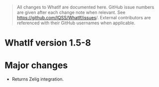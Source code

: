 > All changes to WhatIf are documented here. GitHub issue numbers are given after
each change note when relevant. See <https://github.com/IQSS/WhatIf/issues>/. 
External contributors are referenced with their GitHub usernames when 
applicable.

WhatIf version 1.5-8
===============================

# Major changes

- Returns Zelig integration.
